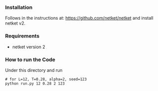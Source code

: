 ### Installation

Follows in the instructions at: https://github.com/netket/netket
and install netket v2.

### Requirements

  - netket version 2


### How to run the Code

Under this directory and run
```
# for L=12, T=0.28, alpha=2, seed=123
python run.py 12 0.28 2 123
```


